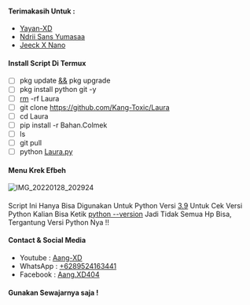 #### Terimakasih Untuk :
- [Yayan-XD]()
- [Ndrii Sans Yumasaa]()
- [Jeeck X Nano]()

#### Install Script Di Termux
- [ ] pkg update [&&]() pkg upgrade
- [ ] pkg install python git -y
- [ ] [rm]() -rf Laura
- [ ] git clone https://github.com/Kang-Toxic/Laura
- [ ] cd Laura
- [ ] pip install -r Bahan.Colmek
- [ ] ls
- [ ] git pull
- [ ] python [Laura.py]()

#### Menu Krek Efbeh
![IMG_20220128_202924](https://user-images.githubusercontent.com/98243315/151558909-c5ef5d35-adf9-4b36-ad60-f437b3ec6780.jpg)

####
Script Ini Hanya Bisa Digunakan Untuk Python Versi [3.9]() Untuk Cek Versi Python Kalian Bisa Ketik [python --version]() Jadi Tidak Semua Hp Bisa, Tergantung Versi Python Nya !!

#### Contact & Social Media
- Youtube : [Aang-XD]()
- WhatsApp : [+6289524163441]()
- Facebook : [Aang.XD404]()
#### Gunakan Sewajarnya saja !
